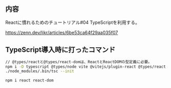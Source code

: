 ## 内容
 Reactに慣れるためのチュートリアル#04
 TypeScriptを利用する。

 https://zenn.dev/likr/articles/6be53ca64f29aa035f07

## TypeScript導入時に打ったコマンド
```zsh
// @types/reactと@types/react-domは、ReactとReactDOMの型定義に必要。
npm i -D typescript @types/node vite @vitejs/plugin-react @types/react @types/react-dom
./node_modules/.bin/tsc --init

npm i react react-dom
```
